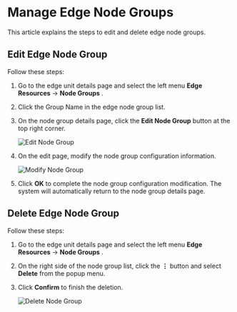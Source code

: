# Manage Edge Node Groups

This article explains the steps to edit and delete edge node groups.

## Edit Edge Node Group

Follow these steps:

1. Go to the edge unit details page and select the left menu __Edge Resources__ -> __Node Groups__ .

2. Click the Group Name in the edge node group list.

3. On the node group details page, click the __Edit Node Group__ button at the top right corner.

    ![Edit Node Group](https://docs.daocloud.io/daocloud-docs-images/docs/en/docs/kant/user-guide/images/manage-group-01.png)

4. On the edit page, modify the node group configuration information.

    ![Modify Node Group](https://docs.daocloud.io/daocloud-docs-images/docs/en/docs/kant/user-guide/images/manage-group-02.png)

5. Click __OK__ to complete the node group configuration modification. The system will automatically return to the node group details page.

## Delete Edge Node Group

Follow these steps:

1. Go to the edge unit details page and select the left menu __Edge Resources__ -> __Node Groups__ .

2. On the right side of the node group list, click the __⋮__ button and select __Delete__ from the popup menu.

3. Click __Confirm__ to finish the deletion.

    ![Delete Node Group](https://docs.daocloud.io/daocloud-docs-images/docs/en/docs/kant/user-guide/images/manage-group-03.png)
